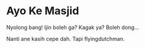 # Ayo Ke Masjid

Nyolong bang!
Ijin boleh ga?
Kagak ya?
Boleh dong...

Nanti ane kasih cepe dah.
Tapi flyingdutchman.
